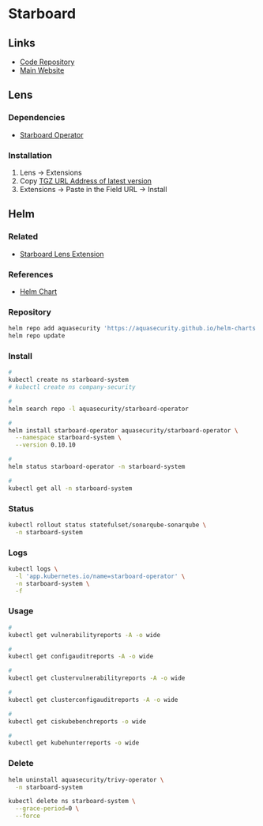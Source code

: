 # Starboard

## Links

- [Code Repository](https://github.com/aquasecurity/starboard)
- [Main Website](https://aquasecurity.github.io/starboard/)

## Lens

### Dependencies

- [Starboard Operator](#helm)

### Installation

1. Lens -> Extensions
2. Copy [TGZ URL Address of latest version](https://github.com/aquasecurity/starboard-lens-extension/releases)
3. Extensions -> Paste in the Field URL -> Install

## Helm

### Related

- [Starboard Lens Extension](https://github.com/aquasecurity/starboard-lens-extension)

### References

- [Helm Chart](https://github.com/aquasecurity/starboard/tree/main/deploy/helm)

### Repository

```sh
helm repo add aquasecurity 'https://aquasecurity.github.io/helm-charts'
helm repo update
```

### Install

```sh
#
kubectl create ns starboard-system
# kubectl create ns company-security

#
helm search repo -l aquasecurity/starboard-operator

#
helm install starboard-operator aquasecurity/starboard-operator \
  --namespace starboard-system \
  --version 0.10.10

#
helm status starboard-operator -n starboard-system

#
kubectl get all -n starboard-system
```

### Status

```sh
kubectl rollout status statefulset/sonarqube-sonarqube \
  -n starboard-system
```

### Logs

```sh
kubectl logs \
  -l 'app.kubernetes.io/name=starboard-operator' \
  -n starboard-system \
  -f
```

### Usage

```sh
#
kubectl get vulnerabilityreports -A -o wide

#
kubectl get configauditreports -A -o wide

#
kubectl get clustervulnerabilityreports -A -o wide

#
kubectl get clusterconfigauditreports -A -o wide

#
kubectl get ciskubebenchreports -o wide

#
kubectl get kubehunterreports -o wide
```

### Delete

```sh
helm uninstall aquasecurity/trivy-operator \
  -n starboard-system

kubectl delete ns starboard-system \
  --grace-period=0 \
  --force
```
